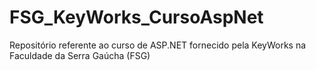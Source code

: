 # FSG_KeyWorks_CursoAspNet
Repositório referente ao curso de ASP.NET fornecido pela KeyWorks na Faculdade da Serra Gaúcha (FSG)
